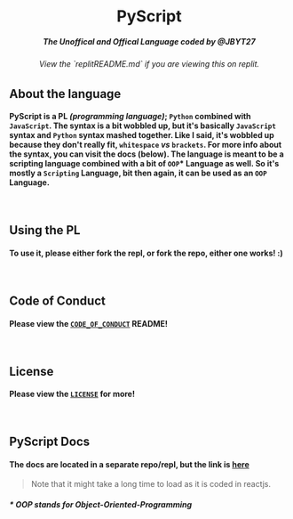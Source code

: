<h1 align = "center"> PyScript </h1>
<h5 align = "center"> The Unoffical and Offical Language coded by @JBYT27</h5>
<h6 align = "center"> View the `replitREADME.md` if you are viewing this on replit. 

<br>

## About the language
#### PyScript is a PL *(programming language)*; `Python` combined with `JavaScript`. The syntax is a bit wobbled up, but it's basically `JavaScript` syntax and `Python` syntax mashed together. Like I said, it's wobbled up because they don't really fit, __`whitespace`__ *vs* __`brackets`__. For more info about the syntax, you can visit the docs (below). The language is meant to be a scripting language combined with a bit of `OOP`* Language as well. So it's mostly a `Scripting` Language, bit then again, it can be used as an `OOP` Language. 

<br>

## Using the PL
#### To use it, please either fork the repl, or fork the repo, either one works! :) 

<br>

## Code of Conduct
#### Please view the [`CODE_OF_CONDUCT`](https://github.com/PyScript-Language/PyScript-Compiler/blob/master/CODE_OF_CONDUCT.md) README!

<br>

## License
#### Please view the [`LICENSE`](https://github.com/PyScript-Language/PyScript-Compiler/blob/master/LICENSE) for more!

<br>

## PyScript Docs
#### The docs are located in a separate repo/repl, but the link is [here](https://pyscript-docs.jbloves27.repl.co)
> Note that it might take a long time to load as it is coded in reactjs.

##### * OOP stands for Object-Oriented-Programming